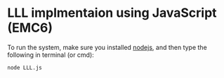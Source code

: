 # LLL implmentaion using JavaScript (EMC6)

To run the system, make sure you installed [nodejs](https://nodejs.org/), and then type the following in terminal (or cmd):

    node LLL.js
